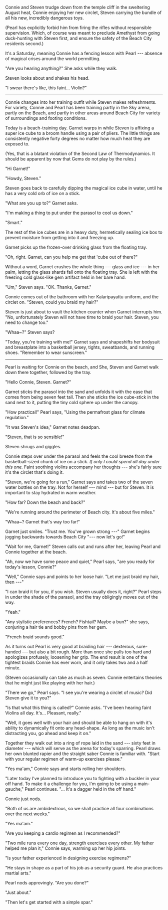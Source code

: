 Connie and Steven trudge down from the temple cliff in the sweltering August heat, Connie
enjoying her new circlet, Steven carrying the bundle of all his new, incredibly dangerous
toys.

(Pearl has explicitly forbid him from firing the rifles without responsible supervision.
Which, of course was meant to preclude Amethyst from going duck-hunting with Steven first,
and ensure the safety of the Beach City residents second.)

It's a Saturday, meaning Connie has a fencing lesson with Pearl --- absence of magical crises around
the world permitting.

"Are you hearing anything?" She asks while they walk.

Steven looks about and shakes his head.

"I swear there's like, this faint... Violin?"

----

Connie changes into her training outfit while Steven makes refreshments. For variety,
Connie and Pearl has been training partly in the Sky arena, partly on the Beach, and
partly in other areas around Beach City for variety of surroundings and footing conditions.

Today is a beach-training day. Garnet warps in while Steven is affixing a super ice cube to
a broom handle using a pair of pliers. The little things are consistently negative forty
degrees no matter how much heat they are exposed to.

(Yes, that is a blatant violation of the Second Law of Thermodynamics. It should be
apparent by now that Gems do not play by the rules.)

"Hi Garnet!"

"Howdy, Steven."

Steven goes back to carefully dipping the magical ice cube in water, until he has a
very cold orb of ice on a stick.

"What are you up to?" Garnet asks.

"I'm making a thing to put under the parasol to cool us down."

"Smart."

The rest of the ice cubes are in a heavy duty, hermetically sealing ice box to prevent
moisture from getting into it and freezing up.

Garnet picks up the frozen-over drinking glass from the floating tray.

"Oh, right. Garnet, can you help me get that 'cube out of there?"

Without a word, Garnet crushes the whole thing --- glass and ice --- in her palm,
letting the glass shards fall onto the floating tray. She is left with the
freezing cold glass-like gem artifact held in her bare hand.

"Um," Steven says. "OK. Thanks, Garnet."

Connie comes out of the bathroom with her Kalaripayattu uniform, and the circlet on.
"Steven, could you braid my hair?"

Steven is just about to vault the kitchen counter when Garnet interrupts him. "No,
unfortunately Steven will not have time to braid your hair. Steven, you need to change
too."

"Whaa~?" Steven says?

"Today, you're training with me!" Garnet says and shapeshifts her bodysuit and breastplate
into a basketball jersey, tights, sweatbands, and running shoes. "Remember to wear sunscreen."

----

Pearl is waiting for Connie on the beach, and She, Steven and Garnet walk down there
together, followed by the tray.

"Hello Connie, Steven. Garnet?"

Garnet sticks the parasol into the sand and unfolds it with the ease that comes from
being seven feet tall. Then she sticks the ice cube-stick in the sand next to it,
putting the tiny cold sphere up under the canopy.

"How practical!" Pearl says, "Using the permafrost glass for climate regulation."

"It was Steven's idea," Garnet notes deadpan.

"Steven, that is so sensible!"

Steven shrugs and giggles.

Connie steps over under the parasol and feels the cool breeze from the basketball-sized
chunk of ice on a stick. *If only I could spend all day under this one.* Faint soothing
violins accompany her thoughts --- she's fairly sure it's the circlet that's doing it.

"Steven, we're going for a run," Garnet says and takes two of the seven water bottles on the
tray. Not for herself --- mind --- but for Steven. It is important
to stay hydrated in warm weather.

"How far? Down the beach and back?"

"We're running around the perimeter of Beach city. It's about five miles."

"Whaa~? Garnet that's way too far!"

Garnet just smiles. "Trust me. You've grown strong ---" Garnet begins jogging backwards
towards Beach City "--- now let's go!"

"Wait for me, Garnet!" Steven calls out and runs after her, leaving Pearl and Connie
together at the beach.

"Ah, now we have some peace and quiet," Pearl says, "are you ready for today's lesson,
Connie?"

"Well," Connie says and points to her loose hair. "Let me just braid my hair, then ---"

"I can braid it for you, if you wish. Steven usually does it, right?" Pearl steps in under
the shade of the parasol, and the tray obligingly moves out of the way.

"Yeah."

"Any stylistic preferences? French? Fishtail? Maybe a bun?" she says, conjuring a
hair tie and bobby pins from her gem.

"French braid sounds good."

As it turns out Pearl is very good at braiding hair --- dexterous, sure-handed --- but
also a bit rough. More than once she pulls too hard and apologizes profusely, loosening
her grip. The end result is one of the tightest braids Connie has ever worn, and it
only takes two and a half minute.

(Steven occasionally can take as much as seven. Connie entertains theories that
he might just like playing with her hair.)

"There we go," Pearl says. "I see you're wearing a circlet of music? Did Steven
give it to you?"

"Is that what this thing is called?" Connie asks. "I've been hearing faint
Violins all day. It's... Pleasant, really."

"Well, it goes well with your hair and should be able to hang on with it's
ability to dynamically fit onto any head-shape. As long as the music isn't
distracting you, go ahead and keep it on."

Together they walk out into a ring of rope laid in the sand --- sixty feet in diameter ---
which will serve as the arena for today's sparring. Pearl draws her own blunted rapier
and the straight saber Connie is familiar with. "Start with your regular regimen of
warm-up exercises please."

"Yes ma'am," Connie says and starts rolling her shoulders.

"Later today I've planned to introduce you to fighting with a buckler in your off hand. To
make it a challenge for you, I'm going to be using a main-gauche," Pearl continues.
"... It's a dagger held in the off hand."

Connie just nods.

"Both of us are ambidextrous, so we shall practice all four combinations over
the next weeks."

"Yes ma'am."

"Are you keeping a cardio regimen as I recommended?"

"Two mile runs every one day, strength exercises every other. My father helped me
plan it," Connie says, warming up her hip joints.

"Is your father experienced in designing exercise regimens?"

"He stays in shape as a part of his job as a security guard. He also practices
martial arts."

Pearl nods approvingly. "Are you done?"

"Just about."

"Then let's get started with a simple spar."
